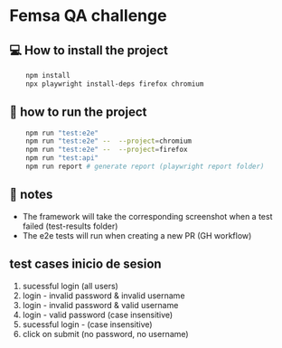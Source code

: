 # Femsa QA challenge

## :computer: How to install the project

```bash
    npm install
    npx playwright install-deps firefox chromium
```

## :rocket: how to run the project

```bash
    npm run "test:e2e"
    npm run "test:e2e" --  --project=chromium
    npm run "test:e2e" --  --project=firefox
    npm run "test:api"
    npm run report # generate report (playwright report folder)
```

## :pencil: notes

- The framework will take the corresponding screenshot when a test failed (test-results folder)
- The e2e tests will run when creating a new PR (GH workflow)


## test cases inicio de sesion

1. sucessful login (all users)
2. login - invalid password & invalid username
3. login - invalid password & valid username
4. login - valid password (case insensitive)
5. sucessful login - (case insensitive)
6. click on submit (no password, no username)
